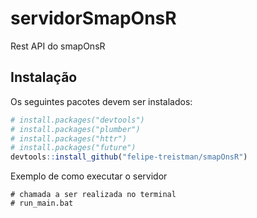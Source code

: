 
<!-- README.md is generated from README.Rmd. Please edit that file -->

# servidorSmapOnsR

Rest API do smapOnsR

## Instalação

Os seguintes pacotes devem ser instalados:

``` r
# install.packages("devtools")
# install.packages("plumber")
# install.packages("httr")
# install.packages("future")
devtools::install_github("felipe-treistman/smapOnsR")
```

Exemplo de como executar o servidor

```{r example}
# chamada a ser realizada no terminal
# run_main.bat
